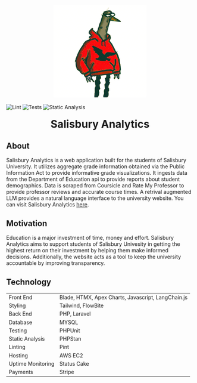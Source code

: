 <p align="center">
    <img src="./public/gully-removebg-preview.png" width="250" style="">
</p>


![Lint](https://github.com/idugan100/SalisburyAnalytics/actions/workflows/lint.yml/badge.svg)
![Tests](https://github.com/idugan100/SalisburyAnalytics/actions/workflows/test.yml/badge.svg)
![Static Analysis](https://github.com/idugan100/SalisburyAnalytics/actions/workflows/staticanalalysis.yml/badge.svg)



<h1 style="text-align: center;margin-top:20px;">Salisbury Analytics</h1>

## About
Salisbury Analytics is a web application built for the students of Salisbury University. It utilizes aggregate grade information obtained via the Public Information Act to provide informative grade visualizations. It ingests data from the Department of Education api to provide reports about student demographics. Data is scraped from Coursicle and Rate My Professor to provide professor reviews and accurate course times. A retrival augmented LLM provides a natural language interface to the university website. You can visit Salisbury Analytics [here](https://salisburyanalytics.com).

## Motivation
Education is a major investment of time, money and effort. Salisbury Analytics aims to support students of Salisbury Univesity in getting the highest return on their investment by helping them make informed decisions. Additionally, the website acts as a tool to keep the university accountable by improving transparency.

## Technology

|  | |
| ------------------|------------------|
| Front End | Blade, HTMX, Apex Charts, Javascript, LangChain.js |
| Styling | Tailwind, FlowBite |
| Back End | PHP, Laravel |
| Database | MYSQL |
| Testing | PHPUnit |
| Static Analysis | PHPStan |
| Linting | Pint |
| Hosting | AWS EC2 |
| Uptime Monitoring | Status Cake |
| Payments | Stripe |


